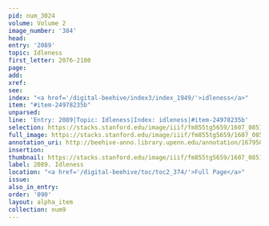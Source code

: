 ```yaml
---
pid: num_3024
volume: Volume 2
image_number: '384'
head:
entry: '2089'
topic: Idleness
first_letter: 2076-2100
page:
add:
xref:
see:
index: "<a href='/digital-beehive/index3/index_1949/'>idleness</a>"
item: "#item-24978235b"
unparsed:
line: 'Entry: 2089|Topic: Idleness|Index: idleness|#item-24978235b'
selection: https://stacks.stanford.edu/image/iiif/fm855tg5659/1607_0851/848,3829,2794,547/full/0/default.jpg
full_image: https://stacks.stanford.edu/image/iiif/fm855tg5659/1607_0851/full/full/0/default.jpg
annotation_uri: http://beehive-anno.library.upenn.edu/annotation/1679500318778
insertion:
thumbnail: https://stacks.stanford.edu/image/iiif/fm855tg5659/1607_0851/848,3829,600,180/250,/0/default.jpg
label: 2089. Idleness
location: "<a href='/digital-beehive/toc/toc2_374/'>Full Page</a>"
issue:
also_in_entry:
order: '090'
layout: alpha_item
collection: num9
---
```

